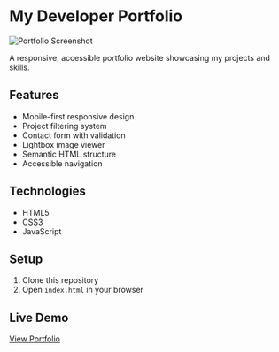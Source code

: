 # My Developer Portfolio

![Portfolio Screenshot](screenshot.png)

A responsive, accessible portfolio website showcasing my projects and skills.

## Features
- Mobile-first responsive design
- Project filtering system
- Contact form with validation
- Lightbox image viewer
- Semantic HTML structure
- Accessible navigation

## Technologies
- HTML5
- CSS3
- JavaScript

## Setup
1. Clone this repository
2. Open `index.html` in your browser

## Live Demo
[View Portfolio](https://YOUR-USERNAME.github.io/YOUR-REPO/)
